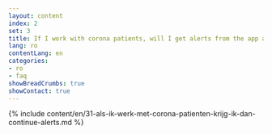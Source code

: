 ```yaml
---
layout: content
index: 2
set: 3
title: If I work with corona patients, will I get alerts from the app all the time?
lang: ro
contentLang: en
categories:
- ro
- faq
showBreadCrumbs: true
showContact: true
---
```

{% include content/en/31-als-ik-werk-met-corona-patienten-krijg-ik-dan-continue-alerts.md %}

